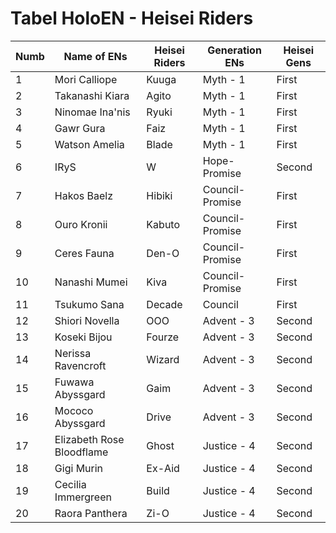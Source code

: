 # Tabel HoloEN - Heisei Riders

| Numb | Name of ENs                | Heisei Riders | Generation ENs     | Heisei Gens |
|------|----------------------------|----------------|---------------------|--------------|
| 1    | Mori Calliope              | Kuuga          | Myth - 1            | First        |
| 2    | Takanashi Kiara            | Agito          | Myth - 1            | First        |
| 3    | Ninomae Ina'nis             | Ryuki          | Myth - 1            | First        |
| 4    | Gawr Gura                  | Faiz           | Myth - 1            | First        |
| 5    | Watson Amelia              | Blade          | Myth - 1            | First        |
| 6    | IRyS                       | W              | Hope-Promise        | Second       |
| 7    | Hakos Baelz                | Hibiki         | Council-Promise     | First        |
| 8    | Ouro Kronii                | Kabuto         | Council-Promise     | First        |
| 9    | Ceres Fauna                | Den-O          | Council-Promise     | First        |
| 10   | Nanashi Mumei             | Kiva           | Council-Promise     | First        |
| 11   | Tsukumo Sana               | Decade         | Council             | First        |
| 12   | Shiori Novella             | OOO            | Advent - 3          | Second       |
| 13   | Koseki Bijou               | Fourze         | Advent - 3          | Second       |
| 14   | Nerissa Ravencroft        | Wizard         | Advent - 3          | Second       |
| 15   | Fuwawa Abyssgard           | Gaim           | Advent - 3          | Second       |
| 16   | Mococo Abyssgard           | Drive          | Advent - 3          | Second       |
| 17   | Elizabeth Rose Bloodflame  | Ghost          | Justice - 4         | Second       |
| 18   | Gigi Murin                 | Ex-Aid         | Justice - 4         | Second       |
| 19   | Cecilia Immergreen        | Build          | Justice - 4         | Second       |
| 20   | Raora Panthera            | Zi-O           | Justice - 4         | Second       |
